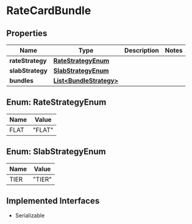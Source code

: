 

# RateCardBundle


## Properties

| Name | Type | Description | Notes |
|------------ | ------------- | ------------- | -------------|
|**rateStrategy** | [**RateStrategyEnum**](#RateStrategyEnum) |  |  |
|**slabStrategy** | [**SlabStrategyEnum**](#SlabStrategyEnum) |  |  |
|**bundles** | [**List&lt;BundleStrategy&gt;**](BundleStrategy.md) |  |  |



## Enum: RateStrategyEnum

| Name | Value |
|---- | -----|
| FLAT | &quot;FLAT&quot; |



## Enum: SlabStrategyEnum

| Name | Value |
|---- | -----|
| TIER | &quot;TIER&quot; |


## Implemented Interfaces

* Serializable



